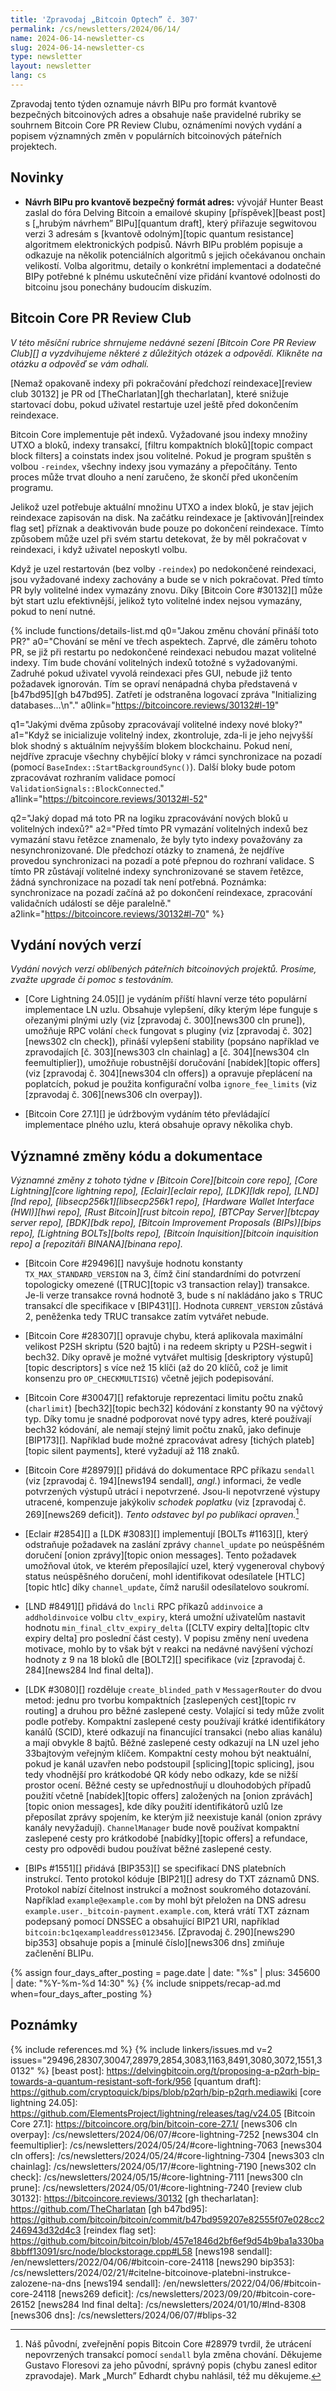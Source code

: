 ```yaml
---
title: 'Zpravodaj „Bitcoin Optech” č. 307'
permalink: /cs/newsletters/2024/06/14/
name: 2024-06-14-newsletter-cs
slug: 2024-06-14-newsletter-cs
type: newsletter
layout: newsletter
lang: cs
---
```

Zpravodaj tento týden oznamuje návrh BIPu pro formát kvantově bezpečných
bitcoinových adres a obsahuje naše pravidelné rubriky se souhrnem
Bitcoin Core PR Review Clubu, oznámeními nových vydání a popisem významných
změn v populárních bitcoinových páteřních projektech.

## Novinky

- **Návrh BIPu pro kvantově bezpečný formát adres:** vývojář Hunter Beast
  zaslal do fóra Delving Bitcoin a emailové skupiny [příspěvek][beast post]
  s [„hrubým návrhem” BIPu][quantum draft], který přiřazuje segwitovou verzi
  3 adresám s [kvantově odolným][topic quantum resistance] algoritmem elektronických
  podpisů. Návrh BIPu problém popisuje a odkazuje na několik potenciálních algoritmů
  s jejich očekávanou onchain velikostí. Volba algoritmu, detaily o konkrétní
  implementaci a dodatečné BIPy potřebné k plnému uskutečnění vize přidání kvantové
  odolnosti do bitcoinu jsou ponechány budoucím diskuzím.

## Bitcoin Core PR Review Club

*V této měsíční rubrice shrnujeme nedávné sezení [Bitcoin Core PR Review Club][] a
vyzdvihujeme některé z důležitých otázek a odpovědí. Klikněte na otázku a odpověď se vám odhalí.*

[Nemaž opakovaně indexy při pokračování předchozí reindexace][review club
30132] je PR od [TheCharlatan][gh thecharlatan], které snižuje startovací dobu,
pokud uživatel restartuje uzel ještě před dokončením reindexace.

Bitcoin Core implementuje pět indexů. Vyžadované jsou indexy množiny UTXO a bloků,
indexy transakcí, [filtru kompaktních bloků][topic compact block filters] a
coinstats index jsou volitelné. Pokud je program spuštěn s volbou `-reindex`,
všechny indexy jsou vymazány a přepočítány. Tento proces může trvat dlouho a
není zaručeno, že skončí před ukončením programu.

Jelikož uzel potřebuje aktuální množinu UTXO a index bloků, je stav jejich reindexace
zapisován na disk. Na začátku reindexace je [aktivován][reindex flag set] příznak
a deaktivován bude pouze po dokončení reindexace. Tímto způsobem může uzel při svém
startu detekovat, že by měl pokračovat v reindexaci, i když uživatel neposkytl volbu.

Když je uzel restartován (bez volby `-reindex`) po nedokončené reindexaci, jsou
vyžadované indexy zachovány a bude se v nich pokračovat. Před tímto PR byly
volitelné index vymazány znovu. Díky [Bitcoin Core #30132][] může být start
uzlu efektivnější, jelikož tyto volitelné index nejsou vymazány, pokud to není
nutné.

{% include functions/details-list.md
  q0="Jakou změnu chování přináší toto PR?"
  a0="Chování se mění ve třech aspektech. Zaprvé, dle záměru tohoto PR, se již
  při restartu po nedokončené reindexaci nebudou mazat volitelné indexy. Tím
  bude chování volitelných indexů totožné s vyžadovanými. Zadruhé pokud
  uživatel vyvolá reindexaci přes GUI, nebude již tento požadavek ignorován.
  Tím se opraví nenápadná chyba představená v [b47bd95][gh b47bd95].
  Zatřetí je odstraněna logovací zpráva \"Initializing databases...\\n\"."
  a0link="https://bitcoincore.reviews/30132#l-19"

  q1="Jakými dvěma způsoby zpracovávají volitelné indexy nové bloky?"
  a1="Když se inicializuje volitelný index, zkontroluje, zda-li je jeho
  nejvyšší blok shodný s aktuálním nejvyšším blokem blockchainu. Pokud není,
  nejdříve zpracuje všechny chybějící bloky v rámci synchronizace na pozadí
  (pomocí `BaseIndex::StartBackgroundSync()`). Další bloky bude potom
  zpracovávat rozhraním validace pomocí `ValidationSignals::BlockConnected`."
  a1link="https://bitcoincore.reviews/30132#l-52"

  q2="Jaký dopad má toto PR na logiku zpracovávání nových bloků u volitelných indexů?"
  a2="Před tímto PR vymazání volitelných indexů bez vymazání stavu
  řetězce znamenalo, že byly tyto indexy považovány za nesynchronizované.
  Dle předchozí otázky to znamená, že nejdříve provedou synchronizaci na pozadí
  a poté přepnou do rozhraní validace. S tímto PR zůstávají volitelné indexy
  synchronizované se stavem řetězce, žádná synchronizace na pozadí tak není
  potřebná. Poznámka: synchronizace na pozadí začíná až po dokončení reindexace,
  zpracování validačních událostí se děje paralelně."
  a2link="https://bitcoincore.reviews/30132#l-70"
%}

## Vydání nových verzí

*Vydání nových verzí oblíbených páteřních bitcoinových projektů. Prosíme,
zvažte upgrade či pomoc s testováním.*

- [Core Lightning 24.05][] je vydáním příští hlavní verze této populární implementace
  LN uzlu. Obsahuje vylepšení, díky kterým lépe funguje s ořezanými plnými uzly (viz
  [zpravodaj č. 300][news300 cln prune]), umožňuje RPC volání `check` fungovat s pluginy
  (viz [zpravodaj č. 302][news302 cln check]), přináší vylepšení stability (popsáno
  například ve zpravodajích [č. 303][news303 cln chainlag] a [č. 304][news304 cln feemultiplier]),
  umožňuje robustnější doručování [nabídek][topic offers] (viz [zpravodaj č. 304][news304 cln
  offers]) a opravuje přeplácení na poplatcích, pokud je použita konfigurační volba
  `ignore_fee_limits` (viz [zpravodaj č. 306][news306 cln overpay]).

- [Bitcoin Core 27.1][] je údržbovým vydáním této převládající implementace plného uzlu,
  která obsahuje opravy několika chyb.

## Významné změny kódu a dokumentace

_Významné změny z tohoto týdne v [Bitcoin Core][bitcoin core repo], [Core
Lightning][core lightning repo], [Eclair][eclair repo], [LDK][ldk repo],
[LND][lnd repo], [libsecp256k1][libsecp256k1 repo], [Hardware Wallet
Interface (HWI)][hwi repo], [Rust Bitcoin][rust bitcoin repo], [BTCPay
Server][btcpay server repo], [BDK][bdk repo], [Bitcoin Improvement
Proposals (BIPs)][bips repo], [Lightning BOLTs][bolts repo],
[Bitcoin Inquisition][bitcoin inquisition repo] a [repozitáři BINANA][binana
repo]._

- [Bitcoin Core #29496][] navyšuje hodnotu konstanty `TX_MAX_STANDARD_VERSION` na 3,
  čímž činí standardními do potvrzení topologicky omezené ([TRUC][topic v3 transaction
  relay]) transakce. Je-li verze transakce rovná hodnotě 3, bude s ní nakládáno jako
  s TRUC transakcí dle specifikace v [BIP431][]. Hodnota `CURRENT_VERSION` zůstává 2,
  peněženka tedy TRUC transakce zatím vytvářet nebude.

- [Bitcoin Core #28307][] opravuje chybu, která aplikovala maximální velikost P2SH skriptu
  (520 bajtů) i na redeem skripty u P2SH-segwit i bech32. Díky opravě je možné vytvářet
  multisig [deskriptory výstupů][topic descriptors] s více než 15 klíči (až do 20 klíčů,
  což je limit konsenzu pro `OP_CHECKMULTISIG`) včetně jejich podepisování.

- [Bitcoin Core #30047][] refaktoruje reprezentaci limitu počtu znaků (`charlimit`)
  [bech32][topic bech32] kódování z konstanty 90 na výčtový typ. Díky tomu je snadné
  podporovat nové typy adres, které používají bech32 kódování, ale nemají stejný limit
  počtu znaků, jako definuje [BIP173][]. Například bude možné zpracovávat adresy
  [tichých plateb][topic silent payments], které vyžadují až 118 znaků.

- [Bitcoin Core #28979][] přidává do dokumentace RPC příkazu `sendall` (viz [zpravodaj č. 194][news194
  sendall], _angl._) informaci, že vedle potvrzených výstupů utrácí i nepotvrzené. Jsou-li nepotvrzené
  výstupy utracené, kompenzuje jakýkoliv _schodek poplatku_ (viz [zpravodaj č. 269][news269 deficit]).
  _Tento odstavec byl po publikaci opraven._[^correction-28979]

- [Eclair #2854][] a [LDK #3083][] implementují [BOLTs #1163][], který odstraňuje požadavek
  na zaslání zprávy `channel_update` po neúspěšném doručení [onion zprávy][topic onion messages].
  Tento požadavek umožňoval útok, ve kterém přeposílající uzel, který vygeneroval
  chybový status neúspěšného doručení, mohl identifikovat odesílatele [HTLC][topic htlc]
  díky `channel_update`, čímž narušil odesílatelovo soukromí.

- [LND #8491][] přidává do `lncli` RPC příkazů `addinvoice` a `addholdinvoice`
  volbu `cltv_expiry`, která umožní uživatelům nastavit hodnotu `min_final_cltv_expiry_delta`
  ([CLTV expiry delta][topic cltv expiry delta] pro poslední část cesty).
  V popisu změny není uvedena motivace, mohlo by to však být v reakci na nedávné
  navýšení výchozí hodnoty z 9 na 18 bloků dle [BOLT2][] specifikace (viz
  [zpravodaj č. 284][news284 lnd final delta]).

- [LDK #3080][] rozděluje `create_blinded_path` v `MessagerRouter` do dvou metod:
  jednu pro tvorbu kompaktních [zaslepených cest][topic rv routing] a druhou
  pro běžné zaslepené cesty. Volající si tedy může zvolit podle potřeby.
  Kompaktní zaslepené cesty používají krátké identifikátory kanálů (SCID),
  které odkazují na financující transakci (nebo alias kanálu) a mají obvykle
  8 bajtů. Běžné zaslepené cesty odkazují na LN uzel jeho 33bajtovým veřejným klíčem.
  Kompaktní cesty mohou být neaktuální, pokud je kanál uzavřen nebo podstoupil
  [splicing][topic splicing], jsou tedy vhodnější pro krátkodobé QR kódy nebo
  odkazy, kde se nižší prostor ocení. Běžné cesty se upřednostňují u dlouhodobých
  případů použití včetně [nabídek][topic offers] založených na [onion zprávách][topic
  onion messages], kde díky použití identifikátorů uzlů lze přeposílat zprávy spojením,
  ke kterým již neexistuje kanál (onion zprávy kanály nevyžadují). `ChannelManager`
  bude nově používat kompaktní zaslepené cesty pro krátkodobé [nabídky][topic offers]
  a refundace, cesty pro odpovědi budou používat běžné zaslepené cesty.

- [BIPs #1551][] přidává [BIP353][] se specifikací DNS platebních instrukcí. Tento
  protokol kóduje [BIP21][] adresy do TXT záznamů DNS. Protokol nabízí čitelnost
  instrukcí a možnost soukromého dotazování. Například `example@example.com` by mohl
  být přeložen na DNS adresu `example.user._bitcoin-payment.example.com`, která vrátí
  TXT záznam podepsaný pomocí DNSSEC a obsahující BIP21 URI, například
  `bitcoin:bc1qexampleaddress0123456`. [Zpravodaj č. 290][news290 bip353] obsahuje
  popis a [minulé číslo][news306 dns] zmiňuje začlenění BLIPu.

{% assign four_days_after_posting = page.date | date: "%s" | plus: 345600 | date: "%Y-%m-%d 14:30" %}
{% include snippets/recap-ad.md when=four_days_after_posting %}

## Poznámky

[^correction-28979]:
	Náš původní, zveřejnění popis Bitcoin Core #28979 tvrdil, že utrácení nepovrzených
	transakcí pomocí `sendall` byla změna chování. Děkujeme Gustavo Floresovi za jeho
	původní, správný popis (chybu zanesl editor zpravodaje). Mark „Murch” Edhardt
	chybu nahlásil, též mu děkujeme.

{% include references.md %}
{% include linkers/issues.md v=2 issues="29496,28307,30047,28979,2854,3083,1163,8491,3080,3072,1551,30132" %}
[beast post]: https://delvingbitcoin.org/t/proposing-a-p2qrh-bip-towards-a-quantum-resistant-soft-fork/956
[quantum draft]: https://github.com/cryptoquick/bips/blob/p2qrh/bip-p2qrh.mediawiki
[core lightning 24.05]: https://github.com/ElementsProject/lightning/releases/tag/v24.05
[Bitcoin Core 27.1]: https://bitcoincore.org/bin/bitcoin-core-27.1/
[news306 cln overpay]: /cs/newsletters/2024/06/07/#core-lightning-7252
[news304 cln feemultiplier]: /cs/newsletters/2024/05/24/#core-lightning-7063
[news304 cln offers]: /cs/newsletters/2024/05/24/#core-lightning-7304
[news303 cln chainlag]: /cs/newsletters/2024/05/17/#core-lightning-7190
[news302 cln check]: /cs/newsletters/2024/05/15/#core-lightning-7111
[news300 cln prune]: /cs/newsletters/2024/05/01/#core-lightning-7240
[review club 30132]: https://bitcoincore.reviews/30132
[gh thecharlatan]: https://github.com/TheCharlatan
[gh b47bd95]: https://github.com/bitcoin/bitcoin/commit/b47bd959207e82555f07e028cc2246943d32d4c3
[reindex flag set]: https://github.com/bitcoin/bitcoin/blob/457e1846d2bf6ef9d54b9ba1a330ba8bbff13091/src/node/blockstorage.cpp#L58
[news198 sendall]: /en/newsletters/2022/04/06/#bitcoin-core-24118
[news290 bip353]: /cs/newsletters/2024/02/21/#citelne-bitcoinove-platebni-instrukce-zalozene-na-dns
[news194 sendall]: /en/newsletters/2022/04/06/#bitcoin-core-24118
[news269 deficit]: /cs/newsletters/2023/09/20/#bitcoin-core-26152
[news284 lnd final delta]: /cs/newsletters/2024/01/10/#lnd-8308
[news306 dns]: /cs/newsletters/2024/06/07/#blips-32
